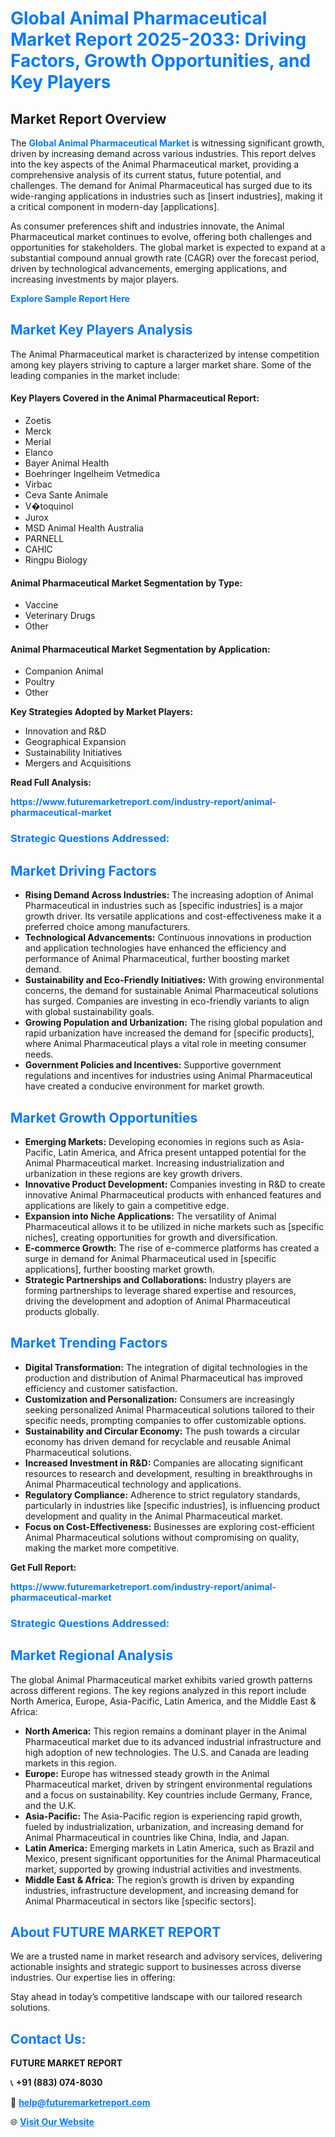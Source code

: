 <h1 style="color: #007BFF;">Global Animal Pharmaceutical Market Report 2025-2033: Driving Factors, Growth Opportunities, and Key Players</h1>

<section id="overview">
<h2>Market Report Overview</h2>
<p>The <a href="https://www.futuremarketreport.com/industry-report/animal-pharmaceutical-market" style="color: #007BFF; text-decoration: none;"><strong>Global Animal Pharmaceutical Market</strong></a> is witnessing significant growth, driven by increasing demand across various industries. This report delves into the key aspects of the Animal Pharmaceutical market, providing a comprehensive analysis of its current status, future potential, and challenges. The demand for Animal Pharmaceutical has surged due to its wide-ranging applications in industries such as [insert industries], making it a critical component in modern-day [applications].</p>
<p>As consumer preferences shift and industries innovate, the Animal Pharmaceutical market continues to evolve, offering both challenges and opportunities for stakeholders. The global market is expected to expand at a substantial compound annual growth rate (CAGR) over the forecast period, driven by technological advancements, emerging applications, and increasing investments by major players.</p>
</section>

<section id="overview">
<p><a href="https://www.futuremarketreport.com/request-sample/reportId=88079" style="color: #007BFF; text-decoration: none;"><strong>Explore Sample Report Here</strong></a></p>
</section>

<section id="key-players">
<h2 style="color: #007BFF;">Market Key Players Analysis</h2>
<p>The Animal Pharmaceutical market is characterized by intense competition among key players striving to capture a larger market share. Some of the leading companies in the market include:</p>
<h4>Key Players Covered in the Animal Pharmaceutical Report:</h4>
<ul><li>Zoetis</li><li>Merck</li><li>Merial</li><li>Elanco</li><li>Bayer Animal Health</li><li>Boehringer Ingelheim Vetmedica</li><li>Virbac</li><li>Ceva Sante Animale</li><li>V�toquinol</li><li>Jurox</li><li>MSD Animal Health Australia</li><li>PARNELL</li><li>CAHIC</li><li>Ringpu Biology</li></ul>
<h4>Animal Pharmaceutical Market Segmentation by Type:</h4>
<ul><li>Vaccine</li><li>Veterinary Drugs</li><li>Other</li></ul>

<h4>Animal Pharmaceutical Market Segmentation by Application:</h4>
<ul><li>Companion Animal</li><li>Poultry</li><li>Other</li></ul>
<p><strong>Key Strategies Adopted by Market Players:</strong></p>
<ul>
<li>Innovation and R&D</li>
<li>Geographical Expansion</li>
<li>Sustainability Initiatives</li>
<li>Mergers and Acquisitions</li>
</ul>
</section>

<section>
<p><strong>Read Full Analysis: </strong></p><a href="https://www.futuremarketreport.com/industry-report/animal-pharmaceutical-market" style="color: #007BFF; text-decoration: none;"><strong>https://www.futuremarketreport.com/industry-report/animal-pharmaceutical-market</strong></a>
<h3 style="color: #007BFF;">Strategic Questions Addressed:</h3>
</section>

<section id="driving-factors">
<h2 style="color: #007BFF;">Market Driving Factors</h2>
<ul>
<li><strong>Rising Demand Across Industries:</strong> The increasing adoption of Animal Pharmaceutical in industries such as [specific industries] is a major growth driver. Its versatile applications and cost-effectiveness make it a preferred choice among manufacturers.</li>
<li><strong>Technological Advancements:</strong> Continuous innovations in production and application technologies have enhanced the efficiency and performance of Animal Pharmaceutical, further boosting market demand.</li>
<li><strong>Sustainability and Eco-Friendly Initiatives:</strong> With growing environmental concerns, the demand for sustainable Animal Pharmaceutical solutions has surged. Companies are investing in eco-friendly variants to align with global sustainability goals.</li>
<li><strong>Growing Population and Urbanization:</strong> The rising global population and rapid urbanization have increased the demand for [specific products], where Animal Pharmaceutical plays a vital role in meeting consumer needs.</li>
<li><strong>Government Policies and Incentives:</strong> Supportive government regulations and incentives for industries using Animal Pharmaceutical have created a conducive environment for market growth.</li>
</ul>
</section>

<section id="growth-opportunities">
<h2 style="color: #007BFF;">Market Growth Opportunities</h2>
<ul>
<li><strong>Emerging Markets:</strong> Developing economies in regions such as Asia-Pacific, Latin America, and Africa present untapped potential for the Animal Pharmaceutical market. Increasing industrialization and urbanization in these regions are key growth drivers.</li>
<li><strong>Innovative Product Development:</strong> Companies investing in R&D to create innovative Animal Pharmaceutical products with enhanced features and applications are likely to gain a competitive edge.</li>
<li><strong>Expansion into Niche Applications:</strong> The versatility of Animal Pharmaceutical allows it to be utilized in niche markets such as [specific niches], creating opportunities for growth and diversification.</li>
<li><strong>E-commerce Growth:</strong> The rise of e-commerce platforms has created a surge in demand for Animal Pharmaceutical used in [specific applications], further boosting market growth.</li>
<li><strong>Strategic Partnerships and Collaborations:</strong> Industry players are forming partnerships to leverage shared expertise and resources, driving the development and adoption of Animal Pharmaceutical products globally.</li>
</ul>
</section>

<section id="trending-factors">
<h2 style="color: #007BFF;">Market Trending Factors</h2>
<ul>
<li><strong>Digital Transformation:</strong> The integration of digital technologies in the production and distribution of Animal Pharmaceutical has improved efficiency and customer satisfaction.</li>
<li><strong>Customization and Personalization:</strong> Consumers are increasingly seeking personalized Animal Pharmaceutical solutions tailored to their specific needs, prompting companies to offer customizable options.</li>
<li><strong>Sustainability and Circular Economy:</strong> The push towards a circular economy has driven demand for recyclable and reusable Animal Pharmaceutical solutions.</li>
<li><strong>Increased Investment in R&D:</strong> Companies are allocating significant resources to research and development, resulting in breakthroughs in Animal Pharmaceutical technology and applications.</li>
<li><strong>Regulatory Compliance:</strong> Adherence to strict regulatory standards, particularly in industries like [specific industries], is influencing product development and quality in the Animal Pharmaceutical market.</li>
<li><strong>Focus on Cost-Effectiveness:</strong> Businesses are exploring cost-efficient Animal Pharmaceutical solutions without compromising on quality, making the market more competitive.</li>
</ul>
</section>

<section>
<p><strong>Get Full Report: </strong></p><a href="https://www.futuremarketreport.com/industry-report/animal-pharmaceutical-market" style="color: #007BFF; text-decoration: none;"><strong>https://www.futuremarketreport.com/industry-report/animal-pharmaceutical-market</strong></a>
<h3 style="color: #007BFF;">Strategic Questions Addressed:</h3>
</section>


<section id="regional-analysis">
<h2 style="color: #007BFF;">Market Regional Analysis</h2>
<p>The global Animal Pharmaceutical market exhibits varied growth patterns across different regions. The key regions analyzed in this report include North America, Europe, Asia-Pacific, Latin America, and the Middle East & Africa:</p>
<ul>
<li><strong>North America:</strong> This region remains a dominant player in the Animal Pharmaceutical market due to its advanced industrial infrastructure and high adoption of new technologies. The U.S. and Canada are leading markets in this region.</li>
<li><strong>Europe:</strong> Europe has witnessed steady growth in the Animal Pharmaceutical market, driven by stringent environmental regulations and a focus on sustainability. Key countries include Germany, France, and the U.K.</li>
<li><strong>Asia-Pacific:</strong> The Asia-Pacific region is experiencing rapid growth, fueled by industrialization, urbanization, and increasing demand for Animal Pharmaceutical in countries like China, India, and Japan.</li>
<li><strong>Latin America:</strong> Emerging markets in Latin America, such as Brazil and Mexico, present significant opportunities for the Animal Pharmaceutical market, supported by growing industrial activities and investments.</li>
<li><strong>Middle East & Africa:</strong> The region’s growth is driven by expanding industries, infrastructure development, and increasing demand for Animal Pharmaceutical in sectors like [specific sectors].</li>
</ul>
</section>

<footer>
<h2 style="color: #007BFF;">About FUTURE MARKET REPORT</h2>
<p>We are a trusted name in market research and advisory services, delivering actionable insights and strategic support to businesses across diverse industries. Our expertise lies in offering:</p>

<p>Stay ahead in today’s competitive landscape with our tailored research solutions.</p>

<h2 style="color: #007BFF;">Contact Us:</h2>
<p><strong>FUTURE MARKET REPORT</strong></p>
<p>📞 <strong>+91 (883) 074-8030</strong></p>
<p>📧 <strong><a href="mailto:help@futuremarketreport.com" style="color: #007BFF;">help@futuremarketreport.com</a></strong></p>
<p>🌐 <strong><a href="https://www.futuremarketreport.com/" style="color: #007BFF;">Visit Our Website</a></strong></p>
</footer>